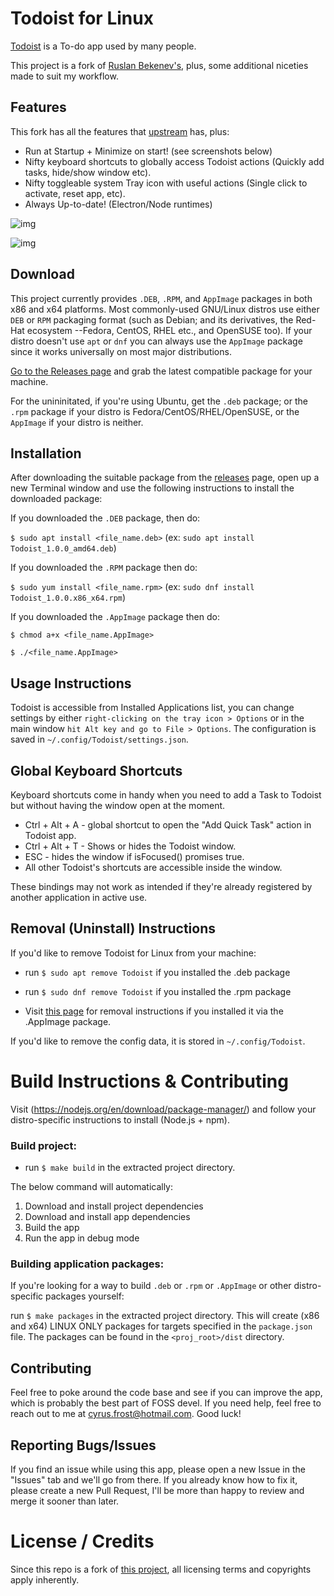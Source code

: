 # Todoist for Linux

[Todoist](https://todoist.com) is a To-do app used by many people.

This project is a fork of [Ruslan Bekenev's](https://github.com/KryDos/todoist-linux), plus, some additional niceties made to suit my workflow.

## Features

This fork has all the features that [upstream](https://github.com/KryDos/todoist-linux) has, plus:

  * Run at Startup + Minimize on start! (see screenshots below)
  * Nifty keyboard shortcuts to globally access Todoist actions (Quickly add tasks, hide/show window etc).
  * Nifty toggleable system Tray icon with useful actions (Single click to activate, reset app, etc).
  * Always Up-to-date! (Electron/Node runtimes)
  

![img](https://i.imgur.com/lgNoLb7.png)


![img](https://i.imgur.com/skShjnT.png)


## Download

This project currently provides `.DEB`, `.RPM`, and `AppImage` packages in both x86 and x64 platforms. Most commonly-used GNU/Linux distros use either `DEB` or `RPM` packaging format (such as Debian; and its derivatives, the Red-Hat ecosystem --Fedora, CentOS, RHEL etc., and OpenSUSE too). If your distro doesn't use `apt` or `dnf` you can always use the `AppImage` package since it works universally on most major distributions.

[Go to the Releases page](https://github.com/cyfrost/todoist-linux/releases) and grab the latest compatible package for your machine.

For the unininitated, if you're using Ubuntu, get the `.deb` package; or the `.rpm` package if your distro is Fedora/CentOS/RHEL/OpenSUSE, or the `AppImage` if your distro is neither.

## Installation

After downloading the suitable package from the [releases](https://github.com/cyfrost/todoist-linux/releases) page, open up a new Terminal window and use the following instructions to install the downloaded package:

If you downloaded the `.DEB` package, then do:

   `$ sudo apt install <file_name.deb>` (ex: `sudo apt install Todoist_1.0.0_amd64.deb`)

If you downloaded the `.RPM` package then do:

   `$ sudo yum install <file_name.rpm>` (ex: `sudo dnf install Todoist_1.0.0.x86_x64.rpm`)
   
If you downloaded the `.AppImage` package then do:

   `$ chmod a+x <file_name.AppImage>`
   
   `$ ./<file_name.AppImage>`
   

## Usage Instructions

Todoist is accessible from Installed Applications list, you can change settings by either `right-clicking on the tray icon > Options` or in the main window `hit Alt key and go to File > Options`. The configuration is saved in `~/.config/Todoist/settings.json`.
   
   
## Global Keyboard Shortcuts

Keyboard shortcuts come in handy when you need to add a Task to Todoist but without having the window open at the moment.

* Ctrl + Alt + A - global shortcut to open the "Add Quick Task" action in Todoist app. 
* Ctrl + Alt + T - Shows or hides the Todoist window.
* ESC - hides the window if isFocused() promises true.
* All other Todoist's shortcuts are accessible inside the window.

These bindings may not work as intended if they're already registered by another application in active use.


## Removal (Uninstall) Instructions

If you'd like to remove Todoist for Linux from your machine:

* run `$ sudo apt remove Todoist` if you installed the .deb package

* run `$ sudo dnf remove Todoist` if you installed the .rpm package

* Visit [this page](https://stackoverflow.com/questions/43680226/how-can-i-uninstall-an-appimage) for removal instructions if you installed it via the .AppImage package.

If you'd like to remove the config data, it is stored in `~/.config/Todoist`.


# Build Instructions & Contributing

Visit (https://nodejs.org/en/download/package-manager/) and follow your distro-specific instructions to install (Node.js + npm).


### Build project:

* run `$ make build` in the extracted project directory.

The below command will automatically:

1. Download and install project dependencies
2. Download and install app dependencies
3. Build the app
4. Run the app in debug mode

### Building application packages:

If you're looking for a way to build `.deb` or `.rpm` or `.AppImage` or other distro-specific packages yourself:

run `$ make packages` in the extracted project directory. This will create (x86 and x64) LINUX ONLY packages for targets specified in the `package.json` file. The packages can be found in the `<proj_root>/dist` directory.


## Contributing

Feel free to poke around the code base and see if you can improve the app, which is probably the best part of FOSS devel. If you need help, feel free to reach out to me at [cyrus.frost@hotmail.com](mailto:cyrus.frost@hotmail.com). Good luck!

## Reporting Bugs/Issues

If you find an issue while using this app, please open a new Issue in the "Issues" tab and we'll go from there. If you already know how to fix it, please create a new Pull Request, I'll be more than happy to review and merge it sooner than later.

# License / Credits

Since this repo is a fork of [this project](https://github.com/KryDos/todoist-linux), all licensing terms and copyrights apply inherently.
